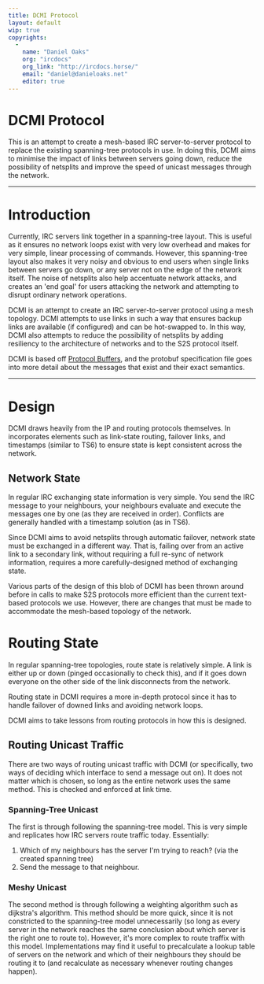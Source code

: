 ```yaml
---
title: DCMI Protocol
layout: default
wip: true
copyrights:
  -
    name: "Daniel Oaks"
    org: "ircdocs"
    org_link: "http://ircdocs.horse/"
    email: "daniel@danieloaks.net"
    editor: true
---
```



# DCMI Protocol

This is an attempt to create a mesh-based IRC server-to-server protocol to replace the existing spanning-tree protocols in use. In doing this, DCMI aims to minimise the impact of links between servers going down, reduce the possibility of netsplits and improve the speed of unicast messages through the network.


---


# Introduction

Currently, IRC servers link together in a spanning-tree layout. This is useful as it ensures no network loops exist with very low overhead and makes for very simple, linear processing of commands. However, this spanning-tree layout also makes it very noisy and obvious to end users when single links between servers go down, or any server not on the edge of the network itself. The noise of netsplits also help accentuate network attacks, and creates an 'end goal' for users attacking the network and attempting to disrupt ordinary network operations.

DCMI is an attempt to create an IRC server-to-server protocol using a mesh topology. DCMI attempts to use links in such a way that ensures backup links are available (if configured) and can be hot-swapped to. In this way, DCMI also attempts to reduce the possibility of netsplits by adding resiliency to the architecture of networks and to the S2S protocol itself.

DCMI is based off [Protocol Buffers](https://developers.google.com/protocol-buffers/), and the protobuf specification file goes into more detail about the messages that exist and their exact semantics.


---


# Design

DCMI draws heavily from the IP and routing protocols themselves. In incorporates elements such as link-state routing, failover links, and timestamps (similar to TS6) to ensure state is kept consistent across the network.


## Network State

In regular IRC exchanging state information is very simple. You send the IRC message to your neighbours, your neighbours evaluate and execute the messages one by one (as they are received in order). Conflicts are generally handled with a timestamp solution (as in TS6).

Since DCMI aims to avoid netsplits through automatic failover, network state must be exchanged in a different way. That is, failing over from an active link to a secondary link, without requiring a full re-sync of network information, requires a more carefully-designed method of exchanging state.

Various parts of the design of this blob of DCMI has been thrown around before in calls to make S2S protocols more efficient than the current text-based protocols we use. However, there are changes that must be made to accommodate the mesh-based topology of the network.


# Routing State

In regular spanning-tree topologies, route state is relatively simple. A link is either up or down (pinged occasionally to check this), and if it goes down everyone on the other side of the link disconnects from the network.

Routing state in DCMI requires a more in-depth protocol since it has to handle failover of downed links and avoiding network loops.

DCMI aims to take lessons from routing protocols in how this is designed.


## Routing Unicast Traffic

There are two ways of routing unicast traffic with DCMI (or specifically, two ways of deciding which interface to send a message out on). It does not matter which is chosen, so long as the entire network uses the same method. This is checked and enforced at link time.

### Spanning-Tree Unicast

The first is through following the spanning-tree model. This is very simple and replicates how IRC servers route traffic today. Essentially:

1. Which of my neighbours has the server I'm trying to reach? (via the created spanning tree)
2. Send the message to that neighbour.

### Meshy Unicast

The second method is through following a weighting algorithm such as dijkstra's algorithm. This method should be more quick, since it is not constricted to the spanning-tree model unnecessarily (so long as every server in the network reaches the same conclusion about which server is the right one to route to). However, it's more complex to route traffix with this model. Implementations may find it useful to precalculate a lookup table of servers on the network and which of their neighbours they should be routing it to (and recalculate as necessary whenever routing changes happen).
